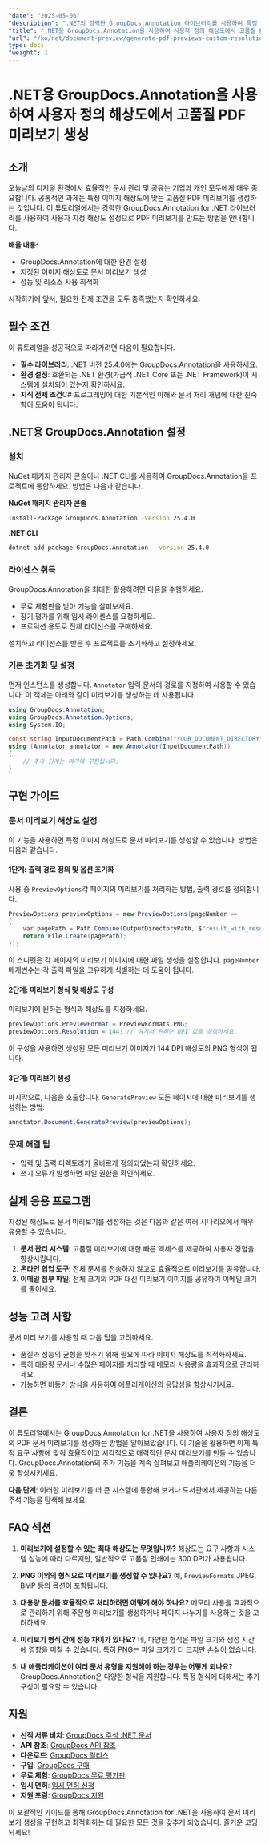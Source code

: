 ```yaml
---
"date": "2025-05-06"
"description": ".NET의 강력한 GroupDocs.Annotation 라이브러리를 사용하여 특정 이미지 해상도의 고품질 PDF 문서 미리보기를 만드는 방법을 알아보세요. 지금 바로 문서 관리 워크플로를 최적화하세요."
"title": ".NET용 GroupDocs.Annotation을 사용하여 사용자 정의 해상도에서 고품질 PDF 미리보기 생성"
"url": "/ko/net/document-preview/generate-pdf-previews-custom-resolutions-groupdocs/"
type: docs
"weight": 1
---
```


# .NET용 GroupDocs.Annotation을 사용하여 사용자 정의 해상도에서 고품질 PDF 미리보기 생성

## 소개

오늘날의 디지털 환경에서 효율적인 문서 관리 및 공유는 기업과 개인 모두에게 매우 중요합니다. 공통적인 과제는 특정 이미지 해상도에 맞는 고품질 PDF 미리보기를 생성하는 것입니다. 이 튜토리얼에서는 강력한 GroupDocs.Annotation for .NET 라이브러리를 사용하여 사용자 지정 해상도 설정으로 PDF 미리보기를 만드는 방법을 안내합니다.

**배울 내용:**
- GroupDocs.Annotation에 대한 환경 설정
- 지정된 이미지 해상도로 문서 미리보기 생성
- 성능 및 리소스 사용 최적화

시작하기에 앞서, 필요한 전제 조건을 모두 충족했는지 확인하세요.

## 필수 조건

이 튜토리얼을 성공적으로 따라가려면 다음이 필요합니다.

- **필수 라이브러리**: .NET 버전 25.4.0에는 GroupDocs.Annotation을 사용하세요.
- **환경 설정**: 호환되는 .NET 환경(가급적 .NET Core 또는 .NET Framework)이 시스템에 설치되어 있는지 확인하세요.
- **지식 전제 조건**C# 프로그래밍에 대한 기본적인 이해와 문서 처리 개념에 대한 친숙함이 도움이 됩니다.

## .NET용 GroupDocs.Annotation 설정

### 설치

NuGet 패키지 관리자 콘솔이나 .NET CLI를 사용하여 GroupDocs.Annotation을 프로젝트에 통합하세요. 방법은 다음과 같습니다.

**NuGet 패키지 관리자 콘솔**

```bash
Install-Package GroupDocs.Annotation -Version 25.4.0
```

**.NET CLI**

```bash
dotnet add package GroupDocs.Annotation --version 25.4.0
```

### 라이센스 취득

GroupDocs.Annotation을 최대한 활용하려면 다음을 수행하세요.
- 무료 체험판을 받아 기능을 살펴보세요.
- 장기 평가를 위해 임시 라이센스를 요청하세요.
- 프로덕션 용도로 전체 라이선스를 구매하세요.

설치하고 라이선스를 받은 후 프로젝트를 초기화하고 설정하세요.

### 기본 초기화 및 설정

먼저 인스턴스를 생성합니다. `Annotator` 입력 문서의 경로를 지정하여 사용할 수 있습니다. 이 객체는 아래와 같이 미리보기를 생성하는 데 사용됩니다.

```csharp
using GroupDocs.Annotation;
using GroupDocs.Annotation.Options;
using System.IO;

const string InputDocumentPath = Path.Combine("YOUR_DOCUMENT_DIRECTORY", "input.pdf");
using (Annotator annotator = new Annotator(InputDocumentPath))
{
    // 추가 단계는 여기에 구현됩니다.
}
```

## 구현 가이드

### 문서 미리보기 해상도 설정

이 기능을 사용하면 특정 이미지 해상도로 문서 미리보기를 생성할 수 있습니다. 방법은 다음과 같습니다.

#### 1단계: 출력 경로 정의 및 옵션 초기화

사용 중 `PreviewOptions`각 페이지의 미리보기를 처리하는 방법, 출력 경로를 정의합니다.

```csharp
PreviewOptions previewOptions = new PreviewOptions(pageNumber =>
{
    var pagePath = Path.Combine(OutputDirectoryPath, $"result_with_resolution_{pageNumber}.png");
    return File.Create(pagePath);
});
```

이 스니펫은 각 페이지의 미리보기 이미지에 대한 파일 생성을 설정합니다. `pageNumber` 매개변수는 각 출력 파일을 고유하게 식별하는 데 도움이 됩니다.

#### 2단계: 미리보기 형식 및 해상도 구성

미리보기에 원하는 형식과 해상도를 지정하세요.

```csharp
previewOptions.PreviewFormat = PreviewFormats.PNG;
previewOptions.Resolution = 144; // 여기서 원하는 DPI 값을 설정하세요.
```

이 구성을 사용하면 생성된 모든 미리보기 이미지가 144 DPI 해상도의 PNG 형식이 됩니다.

#### 3단계: 미리보기 생성

마지막으로, 다음을 호출합니다. `GeneratePreview` 모든 페이지에 대한 미리보기를 생성하는 방법:

```csharp
annotator.Document.GeneratePreview(previewOptions);
```

### 문제 해결 팁

- 입력 및 출력 디렉토리가 올바르게 정의되었는지 확인하세요.
- 쓰기 오류가 발생하면 파일 권한을 확인하세요.

## 실제 응용 프로그램

지정된 해상도로 문서 미리보기를 생성하는 것은 다음과 같은 여러 시나리오에서 매우 유용할 수 있습니다.

1. **문서 관리 시스템**: 고품질 미리보기에 대한 빠른 액세스를 제공하여 사용자 경험을 향상시킵니다.
2. **온라인 협업 도구**: 전체 문서를 전송하지 않고도 효율적으로 미리보기를 공유합니다.
3. **이메일 첨부 파일**: 전체 크기의 PDF 대신 미리보기 이미지를 공유하여 이메일 크기를 줄이세요.

## 성능 고려 사항

문서 미리 보기를 사용할 때 다음 팁을 고려하세요.

- 품질과 성능의 균형을 맞추기 위해 필요에 따라 이미지 해상도를 최적화하세요.
- 특히 대용량 문서나 수많은 페이지를 처리할 때 메모리 사용량을 효과적으로 관리하세요.
- 가능하면 비동기 방식을 사용하여 애플리케이션의 응답성을 향상시키세요.

## 결론

이 튜토리얼에서는 GroupDocs.Annotation for .NET을 사용하여 사용자 정의 해상도의 PDF 문서 미리보기를 생성하는 방법을 알아보았습니다. 이 기술을 활용하면 이제 특정 요구 사항에 맞춰 효율적이고 시각적으로 매력적인 문서 미리보기를 만들 수 있습니다. GroupDocs.Annotation의 추가 기능을 계속 살펴보고 애플리케이션의 기능을 더욱 향상시키세요.

**다음 단계**: 이러한 미리보기를 더 큰 시스템에 통합해 보거나 도서관에서 제공하는 다른 주석 기능을 탐색해 보세요.

## FAQ 섹션

1. **미리보기에 설정할 수 있는 최대 해상도는 무엇입니까?**
   해상도는 요구 사항과 시스템 성능에 따라 다르지만, 일반적으로 고품질 인쇄에는 300 DPI가 사용됩니다.

2. **PNG 이외의 형식으로 미리보기를 생성할 수 있나요?**
   예, `PreviewFormats` JPEG, BMP 등의 옵션이 포함됩니다.

3. **대용량 문서를 효율적으로 처리하려면 어떻게 해야 하나요?**
   메모리 사용을 효과적으로 관리하기 위해 주문형 미리보기를 생성하거나 페이지 나누기를 사용하는 것을 고려하세요.

4. **미리보기 형식 간에 성능 차이가 있나요?**
   네, 다양한 형식은 파일 크기와 생성 시간에 영향을 미칠 수 있습니다. 특히 PNG는 파일 크기가 더 크지만 손실이 없습니다.

5. **내 애플리케이션이 여러 문서 유형을 지원해야 하는 경우는 어떻게 되나요?**
   GroupDocs.Annotation은 다양한 형식을 지원합니다. 특정 형식에 대해서는 추가 구성이 필요할 수 있습니다.

## 자원

- **선적 서류 비치**: [GroupDocs 주석 .NET 문서](https://docs.groupdocs.com/annotation/net/)
- **API 참조**: [GroupDocs API 참조](https://reference.groupdocs.com/annotation/net/)
- **다운로드**: [GroupDocs 릴리스](https://releases.groupdocs.com/annotation/net/)
- **구입**: [GroupDocs 구매](https://purchase.groupdocs.com/buy)
- **무료 체험**: [GroupDocs 무료 평가판](https://releases.groupdocs.com/annotation/net/)
- **임시 면허**: [임시 면허 신청](https://purchase.groupdocs.com/temporary-license/)
- **지원 포럼**: [GroupDocs 지원](https://forum.groupdocs.com/c/annotation/) 

이 포괄적인 가이드를 통해 GroupDocs.Annotation for .NET을 사용하여 문서 미리보기 생성을 구현하고 최적화하는 데 필요한 모든 것을 갖추게 되었습니다. 즐거운 코딩 되세요!